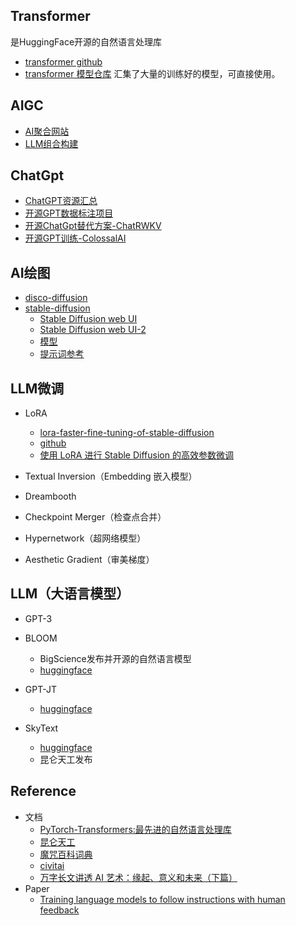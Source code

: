 
## Transformer 
是HuggingFace开源的自然语言处理库
- [transformer github](https://github.com/huggingface/transformers)
- [transformer 模型仓库](https://huggingface.co/models?sort=downloads&search=chat) 汇集了大量的训练好的模型，可直接使用。

## AIGC
- [AI聚合网站](https://www.futurepedia.io/)
- [LLM组合构建](https://github.com/hwchase17/langchain)

## ChatGpt
- [ChatGPT资源汇总](https://github.com/chenweiphd/ChatGPT-Hub) 
- [开源GPT数据标注项目](https://github.com/LAION-AI/Open-Assistant)
- [开源ChatGpt替代方案-ChatRWKV](https://github.com/BlinkDL/ChatRWKV)
- [开源GPT训练-ColossalAI](https://github.com/hpcaitech/ColossalAI)

## AI绘图
* [disco-diffusion](https://github.com/alembics/disco-diffusion)
* [stable-diffusion](https://github.com/CompVis/stable-diffusion)
    - [Stable Diffusion web UI](https://github.com/Sygil-Dev/sygil-webui)
    - [Stable Diffusion web UI-2](https://github.com/AUTOMATIC1111/stable-diffusion-webui)
    - [模型](https://huggingface.co/CompVis/stable-diffusion-v1-4)
    - [提示词参考](https://mpost.io/top-50-text-to-image-prompts-for-ai-art-generators-midjourney-and-dall-e/)

## LLM微调
* LoRA
    - [lora-faster-fine-tuning-of-stable-diffusion](https://replicate.com/blog/lora-faster-fine-tuning-of-stable-diffusion)
    - [github](https://github.com/cloneofsimo/lora)
    - [使用 LoRA 进行 Stable Diffusion 的高效参数微调](https://hub.baai.ac.cn/view/24035)

* Textual Inversion（Embedding 嵌入模型）
* Dreambooth
* Checkpoint Merger（检查点合并）
* Hypernetwork（超网络模型）
* Aesthetic Gradient（审美梯度）

## LLM（大语言模型）
* GPT-3
* BLOOM
    - BigScience发布并开源的自然语言模型
    - [huggingface](https://huggingface.co/bigscience/bloom)
* GPT-JT
    - [huggingface](https://huggingface.co/togethercomputer)

* SkyText
    - [huggingface](https://huggingface.co/SkyWork)
    - 昆仑天工发布

## Reference
* 文档
    - [PyTorch-Transformers:最先进的自然语言处理库](https://www.jianshu.com/p/e4ce00a41781)
    - [昆仑天工](https://mp.weixin.qq.com/s/dSwaBbqy5ZKk6SJIg34eWg)
    - [魔咒百科词典](https://aitag.top/)
    - [civitai](https://civitai.com/)
    - [万字长文讲透 AI 艺术：缘起、意义和未来（下篇）](https://foresightnews.pro/article/detail/19449)
* Paper
    - [Training language models to follow instructions with human feedback](https://arxiv.org/abs/2203.02155)
